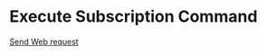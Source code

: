 # Execute Subscription Command








[Send Web request](/lod/quick-starts/life-cycle-actions/machine-command)
